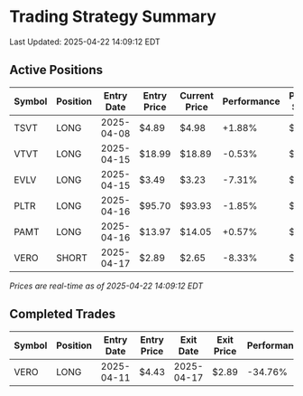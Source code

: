 # Trading Strategy Summary

Last Updated: 2025-04-22 14:09:12 EDT

## Active Positions

| Symbol | Position | Entry Date | Entry Price | Current Price | Performance | P/L per Share |
|--------|----------|------------|-------------|---------------|-------------|--------------|
| TSVT | LONG | 2025-04-08 | $4.89 | $4.98 | +1.88% | $+0.09 |
| VTVT | LONG | 2025-04-15 | $18.99 | $18.89 | -0.53% | $-0.10 |
| EVLV | LONG | 2025-04-15 | $3.49 | $3.23 | -7.31% | $-0.26 |
| PLTR | LONG | 2025-04-16 | $95.70 | $93.93 | -1.85% | $-1.77 |
| PAMT | LONG | 2025-04-16 | $13.97 | $14.05 | +0.57% | $+0.08 |
| VERO | SHORT | 2025-04-17 | $2.89 | $2.65 | -8.33% | $-0.24 |

*Prices are real-time as of 2025-04-22 14:09:12 EDT*

## Completed Trades

| Symbol | Position | Entry Date | Entry Price | Exit Date | Exit Price | Performance |
|--------|----------|------------|-------------|-----------|------------|-------------|
| VERO | LONG | 2025-04-11 | $4.43 | 2025-04-17 | $2.89 | -34.76% |
